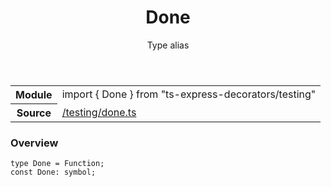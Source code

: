 
<header class="symbol-info-header"><h1 id="done">Done</h1><label class="symbol-info-type-label type">Type alias</label></header>
<!-- summary -->
<section class="symbol-info"><table class="is-full-width"><tbody><tr><th>Module</th><td><div class="lang-typescript"><span class="token keyword">import</span> { Done }&nbsp;<span class="token keyword">from</span>&nbsp;<span class="token string">"ts-express-decorators/testing"</span></div></td></tr><tr><th>Source</th><td><a href="https://github.com/Romakita/ts-express-decorators/blob/v3.10.2/src//testing/done.ts#L0-L0">/testing/done.ts</a></td></tr></tbody></table></section>
<!-- overview -->


### Overview


<pre><code class="typescript-lang ">type Done = Function<span class="token punctuation">;</span>
<span class="token keyword">const</span> Done<span class="token punctuation">:</span> symbol<span class="token punctuation">;</span></code></pre>


<!-- Parameters -->

<!-- Description -->

<!-- Members -->

